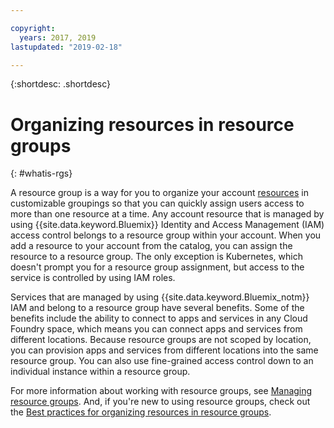 ```yaml
---

copyright:
  years: 2017, 2019
lastupdated: "2019-02-18"

---
```


{:shortdesc: .shortdesc}

# Organizing resources in resource groups
{: #whatis-rgs}

A resource group is a way for you to organize your account [resources](/docs/resources/acct_resources.html#resource) in customizable groupings so that you can quickly assign users access to more than one resource at a time. Any account resource that is managed by using {{site.data.keyword.Bluemix}} Identity and Access Management (IAM) access control belongs to a resource group within your account. When you add a resource to your account from the catalog, you can assign the resource to a resource group. The only exception is Kubernetes, which doesn't prompt you for a resource group assignment, but access to the service is controlled by using IAM roles.

Services that are managed by using {{site.data.keyword.Bluemix_notm}} IAM and belong to a resource group have several benefits. Some of the benefits include the ability to connect to apps and services in any Cloud Foundry space, which means you can connect apps and services from different locations. Because resource groups are not scoped by location, you can provision apps and services from different locations into the same resource group. You can also use fine-grained access control down to an individual instance within a resource group.

For more information about working with resource groups, see [Managing resource groups](/docs/resources/resourcegroups.html). And, if you're new to using resource groups, check out the [Best practices for organizing resources in resource groups](/docs/resources/bestpractice_rgs.html#bp_resourcegroups).

